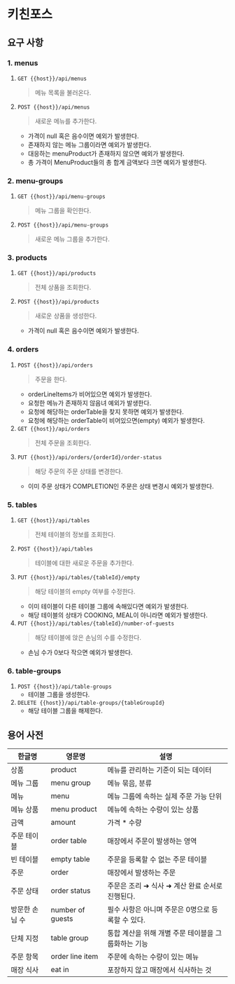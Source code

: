 # 키친포스

## 요구 사항
### 1. menus
1. `GET {{host}}/api/menus`
   > 메뉴 목록을 불러온다.
   
2. `POST {{host}}/api/menus`
   > 새로운 메뉴를 추가한다.
   - 가격이 null 혹은 음수이면 예외가 발생한다.
   - 존재하지 않는 메뉴 그룹이라면 예외가 발생한다.
   - 대응하는 menuProduct가 존재하지 않으면 예외가 발생한다.
   - 총 가격이 MenuProduct들의 총 합계 금액보다 크면 예외가 발생한다.

### 2. menu-groups
1. `GET {{host}}/api/menu-groups`
   > 메뉴 그룹을 확인한다.
2. `POST {{host}}/api/menu-groups`
   > 새로운 메뉴 그룹을 추가한다.

### 3. products
1. `GET {{host}}/api/products`
   > 전체 상품을 조회한다.
2. `POST {{host}}/api/products`
   > 새로운 상품을 생성한다.
   - 가격이 null 혹은 음수이면 예외가 발생한다.

### 4. orders
1. `POST {{host}}/api/orders`
   > 주문을 한다. 
   - orderLineItems가 비어있으면 예외가 발생한다.
   - 요청한 메뉴가 존재하지 않음녀 예외가 발생한다.
   - 요청에 해당하는 orderTable을 찾지 못하면 예외가 발생한다.
   - 요청에 해당하는 orderTable이 비어있으면(empty) 예외가 발생한다.
2. `GET {{host}}/api/orders`
   > 전체 주문을 조회한다.
3. `PUT {{host}}/api/orders/{orderId}/order-status`
   > 해당 주문의 주문 상태를 변경한다.
   - 이미 주문 상태가 COMPLETION인 주문은 상태 변경시 예외가 발생한다.

### 5. tables
1. `GET {{host}}/api/tables`
   > 전체 테이블의 정보를 조회한다.
2. `POST {{host}}/api/tables`
   > 테이블에 대한 새로운 주문을 추가한다.
3. `PUT {{host}}/api/tables/{tableId}/empty`
   > 해당 테이블의 empty 여부를 수정한다.
   - 이미 테이블이 다른 테이블 그룹에 속해있다면 예외가 발생한다.
   - 해당 테이블의 상태가 COOKING, MEAL이 아니라면 예외가 발생한다.
4. `PUT {{host}}/api/tables/{tableId}/number-of-guests`
   > 해당 테이블에 앉은 손님의 수를 수정한다.
   - 손님 수가 0보다 작으면 예외가 발생한다.

### 6. table-groups
1. `POST {{host}}/api/table-groups`
    - 테이블 그룹을 생성한다.
2. `DELETE {{host}}/api/table-groups/{tableGroupId}`
    - 해당 테이블 그룹을 해제한다.


## 용어 사전

| 한글명 | 영문명 | 설명 |
| --- | --- | --- |
| 상품 | product | 메뉴를 관리하는 기준이 되는 데이터 |
| 메뉴 그룹 | menu group | 메뉴 묶음, 분류 |
| 메뉴 | menu | 메뉴 그룹에 속하는 실제 주문 가능 단위 |
| 메뉴 상품 | menu product | 메뉴에 속하는 수량이 있는 상품 |
| 금액 | amount | 가격 * 수량 |
| 주문 테이블 | order table | 매장에서 주문이 발생하는 영역 |
| 빈 테이블 | empty table | 주문을 등록할 수 없는 주문 테이블 |
| 주문 | order | 매장에서 발생하는 주문 |
| 주문 상태 | order status | 주문은 조리 ➜ 식사 ➜ 계산 완료 순서로 진행된다. |
| 방문한 손님 수 | number of guests | 필수 사항은 아니며 주문은 0명으로 등록할 수 있다. |
| 단체 지정 | table group | 통합 계산을 위해 개별 주문 테이블을 그룹화하는 기능 |
| 주문 항목 | order line item | 주문에 속하는 수량이 있는 메뉴 |
| 매장 식사 | eat in | 포장하지 않고 매장에서 식사하는 것 |
